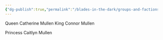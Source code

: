 ```yaml
---
{"dg-publish":true,"permalink":"/blades-in-the-dark/groups-and-factions/skovlan-royal-family/","tags":["GroupsFactions"]}
---
```


Queen Catherine Mullen
King Connor Mullen

Princess Caitlyn Mullen